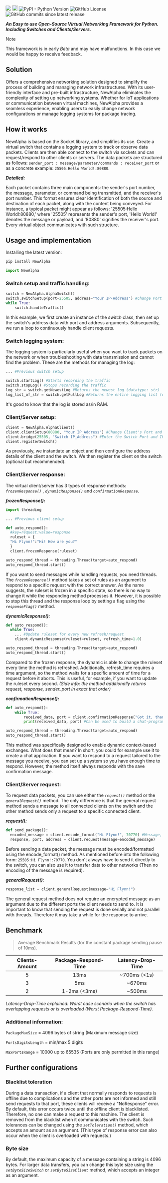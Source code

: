 ![](https://cdn.discordapp.com/attachments/810456487729168415/1213250618014044210/readme_newalpha_latest_logo2.png?ex=65f4cab0&is=65e255b0&hm=34c108a00794df248ad1b94c42900c6b7aff435e69f901ecd64e3eedcd7e5c09&)
<a href="https://badge.fury.io/py/NewAlpha"><img src="https://badge.fury.io/py/NewAlpha.svg" alt="PyPI version" height="18"></a>
<img alt="PyPI - Python Version" src="https://img.shields.io/pypi/pyversions/NewAlpha">
<img alt="GitHub License" src="https://img.shields.io/github/license/NewAlpha-VNet/NewAlpha">
<img alt="GitHub commits since latest release" src="https://img.shields.io/github/commits-since/NewAlpha-VNet/NewAlpha/latest">


***An Easy to use Open-Source Virtual Networking Framework for Python. Including Switches and Clients/Servers.***

> [!NOTE] 
> This framework is in early _Beta_ and may have malfunctions. In this case we would be happy to receive feedback.

## Solution
Offers a comprehensive networking solution designed to simplify the process of building and managing network infrastructures. With its user-friendly interface and pre-built infrastructure, NewAlpha eliminates the complexity of setting up networking systems. Whether for IoT applications or communication between virtual machines, NewAlpha provides a seamless experience, enabling users to easily change network configurations or manage logging systems for package tracing.

## How it works
NewAlpha is based on the Socket library, and simplifies its use. Create a virtual switch that contains a logging system to track or observe data packets. Clients are then able connect to the switch via sockets and can request/respond to other clients or servers. The data packets are structured as follows: `sender_port : message/parameter/commands : receiver_port` or as a concrete example: `25505:Hello World!:80880`. 

***Detailed:***

Each packet contains three main components: the sender's port number, the message, parameter, or command being transmitted, and the receiver's port number. This format ensures clear identification of both the source and destination of each packet, along with the content being conveyed. For instance, a typical packet might appear as follows: '25505:Hello World!:80880,' where '25505' represents the sender's port, 'Hello World!' denotes the message or payload, and '80880' signifies the receiver's port. Every virtual object communicates with such structure.

## Usage and implementation
Installing the latest version:
```cmd
pip install NewAlpha
```
```python
import NewAlpha
```
### Switch setup and traffic handling:
```python
switch = NewAlpha.AlphaSwitch()
switch.switchSetup(port=25505, address="Your IP-Address") #Change Port and IP
while True:
    switch.handleTraffic()
```
In this example, we first create an instance of the _switch_ class, then set up the switch's address data with port and address arguments. Subsequently, we run a loop to continuously handle client requests.

### Switch logging system:
The logging system is particularly useful when you want to track packets on the network or when troubleshooting with data transmission and cannot find the problem. These are the methods for managing the log:
```python
... #Previous switch setup

switch.startLog() #Starts recording the traffic
switch.stopLog() #Stops recording the traffic
log_str = switch.getNewestLog #Returns the newest log (datatype: str)
log_list_of_str = switch.getFullLog #Returns the entire logging list (datatype: list containing str)
```
It's good to know that the log is stored as/in RAM.

### Client/Server setup:
```python
client = NewAlpha.AlphaClient()
client.clientSetup(80880, "Your IP_Address") #Change Client's Port and IP
client.bridge(25505, "Switch IP_Address") #Enter the Switch Port and IP
client.registerSwitch()
```
As previously, we instantiate an object and then configure the address details of the client and the switch. We then register the client on the switch (optional but recommended).
### Client/Server response:
The virtual client/server has 3 types of response methods: _`frozenResponse()`_ , _`dynamicResponse()`_ and _`confirmationResponse`_.

***frozenResponse():***
```python
import threading

... #Previous client setup

def auto_respond():
  #key=request:value=response
  ruleset = {
  "Hi Flynn!":"Hi! How are you?" 
  }
  client.frozenResponse(ruleset)

auto_respond_thread = threading.Thread(target=auto_respond)
auto_respond_thread.start()
```
If you want to send messages while handling requests, you need threads. The _`frozenResponse()`_ method takes a set of rules as an argument to respond to a specific request with the correct answer. As the name suggests, the ruleset is frozen in a specific state, so there is no way to change it while the responding method processes it. However, it is possible to stop this thread and the response loop by setting a flag using the _`responseFlag()`_ method.

***dynamicResponse():***
```python
def auto_respond():
  while True:
    ... #Update ruleset for every new refresh/request
    client.dynamicResponse(ruleset=ruleset, refresh_time=1.0)

auto_respond_thread = threading.Thread(target=auto_respond)
auto_respond_thread.start()
```
Compared to the frozen response, the dynamic is able to change the ruleset every time the method is refreshed. Additionally, refresh_time requires a time argument, so the method waits for a specific amount of time for a request before it aborts. This is useful, for example, if you want to update the ruleset every second. _(Side info: the method additionally returns request, response, sender_port in exact that order)_

***confirmationResponse():***

```python
def auto_respond():
    while True:
        received_data, port = client.confirmationResponse("Got it, thanks!")
        print(received_data, port) #Can be used to build a chat-programm

auto_respond_thread = threading.Thread(target=auto_respond)
auto_respond_thread.start()
```
This method was specifically designed to enable dynamic context-based exchanges. What does that mean? In short, you could for example use it to create a chat application. If you want to respond to a request tailored to the message you receive, you can set up a system so you have enough time to respond. However, the method itself always responds with the save confirmation message.

### Client/Server request:
To request data packets, you can use either the _`request()`_ method or the _`generalRequest()`_ method. The only difference is that the general request method sends a message to all connected clients on the switch and the other method sends only a request to a specific connected client.

***request():***
```python
def send_package():
  encoded_message = client.encode_format("Hi Flynn!", 70770) #Message, ReceiverPort
  response, port, address = client.request(message=encoded_message)
```
Before sending a data packet, the message must be encoded/formatted using the encode_format() method. As mentioned before into the following form: `25505:Hi Flynn!:70770`. You don't always have to send it directly to the switch, you can also use it to transfer data to other networks (Then no encoding of the message is required).

***generalRequest():***
```python
response_list = client.generalRequest(message="Hi Flynn!")
```
The general request method does not require an encrypted message as an argument due to the different ports the client needs to send to. It is important to know that sending the request is done serially and not parallel with threads. Therefore it may take a while for the response to arrive.

## Benchmark
> Average Benchmark Results (for the constant package sending pause of 10ms).

| Clients-Amount | Package-Respond-Time | Latency-Drop-Time |
| :---:        |     :---:      |        :---:  |
| 5            | 13ms           |~700ms (<1s)   |
| 3            | 5ms            | ~670ms        |
| 2            | 1-2ms (<3ms)   | ~500ms        |

_Latency-Drop-Time explained: Worst case scenario when the switch has overlapping requests or is overloaded (Worst Package-Respond-Time)._

### Additional information:

`PackageMaxSize` = 4096 bytes of string (Maximum message size)

`PortsDigitsLength` = min/max 5 digits

`MaxPortsRange` = 10000 up to 65535 (Ports are only permitted in this range)

## Further configurations

### Blacklist toleration
During a data transaction, if a client that normally responds to requests is offline due to complications and the other ports are not informed and still send requests to that port, these clients will receive a 
"NoResponse" error. By default, this error occurs twice until the offline client is blacklisted. Therefore, no one can make a request to this machine. The client is removed from the blacklist when it communicates 
with the switch. Such tolerances can be changed using the _`setToleration()`_ method, which accepts an amount as an argument. (This type of response error can also occur when the client is overloaded with 
requests.)

### Byte size
By default, the maximum capacity of a message containing a string is 4096 bytes. For larger data transfers, you can change this byte size using the _`setByteSizeSwitch`_ or _`setByteSizeClient`_ method, which 
accepts an integer as an argument.